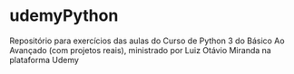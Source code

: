 # udemyPython
Repositório para exercícios das aulas do Curso de Python 3 do Básico Ao Avançado (com projetos reais), ministrado por Luiz Otávio Miranda na plataforma Udemy
